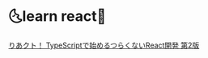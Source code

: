 # :last_quarter_moon_with_face:learn react:first_quarter_moon_with_face:

[りあクト！ TypeScriptで始めるつらくないReact開発 第2版](https://booth.pm/ja/items/1312652)
